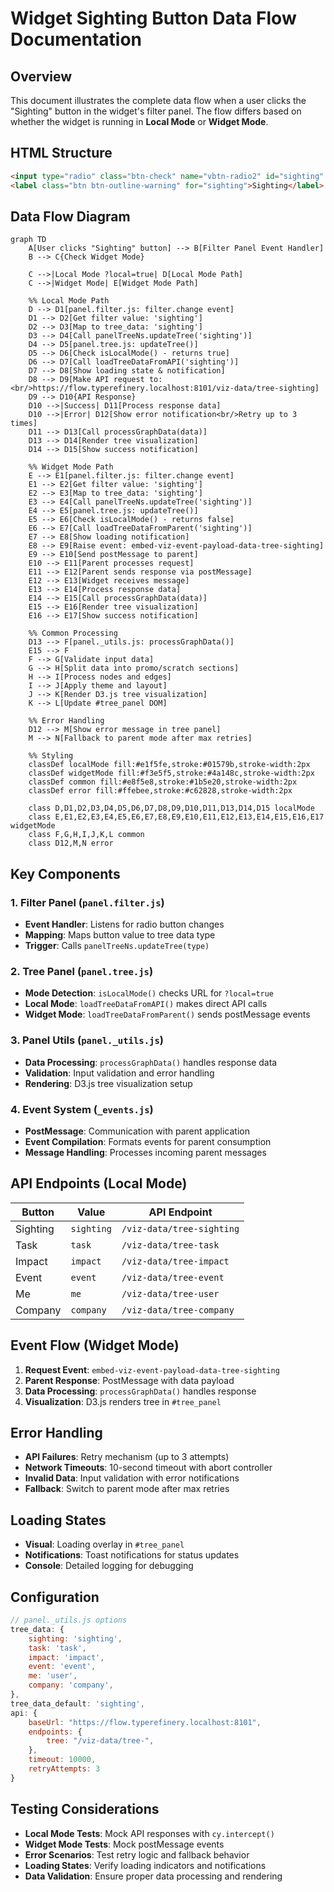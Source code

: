 # Widget Sighting Button Data Flow Documentation

## Overview
This document illustrates the complete data flow when a user clicks the "Sighting" button in the widget's filter panel. The flow differs based on whether the widget is running in **Local Mode** or **Widget Mode**.

## HTML Structure
```html
<input type="radio" class="btn-check" name="vbtn-radio2" id="sighting" value="sighting" autocomplete="off" checked />
<label class="btn btn-outline-warning" for="sighting">Sighting</label>
```

## Data Flow Diagram

```mermaid
graph TD
    A[User clicks "Sighting" button] --> B[Filter Panel Event Handler]
    B --> C{Check Widget Mode}
    
    C -->|Local Mode ?local=true| D[Local Mode Path]
    C -->|Widget Mode| E[Widget Mode Path]
    
    %% Local Mode Path
    D --> D1[panel.filter.js: filter.change event]
    D1 --> D2[Get filter value: 'sighting']
    D2 --> D3[Map to tree_data: 'sighting']
    D3 --> D4[Call panelTreeNs.updateTree('sighting')]
    D4 --> D5[panel.tree.js: updateTree()]
    D5 --> D6[Check isLocalMode() - returns true]
    D6 --> D7[Call loadTreeDataFromAPI('sighting')]
    D7 --> D8[Show loading state & notification]
    D8 --> D9[Make API request to:<br/>https://flow.typerefinery.localhost:8101/viz-data/tree-sighting]
    D9 --> D10{API Response}
    D10 -->|Success| D11[Process response data]
    D10 -->|Error| D12[Show error notification<br/>Retry up to 3 times]
    D11 --> D13[Call processGraphData(data)]
    D13 --> D14[Render tree visualization]
    D14 --> D15[Show success notification]
    
    %% Widget Mode Path
    E --> E1[panel.filter.js: filter.change event]
    E1 --> E2[Get filter value: 'sighting']
    E2 --> E3[Map to tree_data: 'sighting']
    E3 --> E4[Call panelTreeNs.updateTree('sighting')]
    E4 --> E5[panel.tree.js: updateTree()]
    E5 --> E6[Check isLocalMode() - returns false]
    E6 --> E7[Call loadTreeDataFromParent('sighting')]
    E7 --> E8[Show loading notification]
    E8 --> E9[Raise event: embed-viz-event-payload-data-tree-sighting]
    E9 --> E10[Send postMessage to parent]
    E10 --> E11[Parent processes request]
    E11 --> E12[Parent sends response via postMessage]
    E12 --> E13[Widget receives message]
    E13 --> E14[Process response data]
    E14 --> E15[Call processGraphData(data)]
    E15 --> E16[Render tree visualization]
    E16 --> E17[Show success notification]
    
    %% Common Processing
    D13 --> F[panel._utils.js: processGraphData()]
    E15 --> F
    F --> G[Validate input data]
    G --> H[Split data into promo/scratch sections]
    H --> I[Process nodes and edges]
    I --> J[Apply theme and layout]
    J --> K[Render D3.js tree visualization]
    K --> L[Update #tree_panel DOM]
    
    %% Error Handling
    D12 --> M[Show error message in tree panel]
    M --> N[Fallback to parent mode after max retries]
    
    %% Styling
    classDef localMode fill:#e1f5fe,stroke:#01579b,stroke-width:2px
    classDef widgetMode fill:#f3e5f5,stroke:#4a148c,stroke-width:2px
    classDef common fill:#e8f5e8,stroke:#1b5e20,stroke-width:2px
    classDef error fill:#ffebee,stroke:#c62828,stroke-width:2px
    
    class D,D1,D2,D3,D4,D5,D6,D7,D8,D9,D10,D11,D13,D14,D15 localMode
    class E,E1,E2,E3,E4,E5,E6,E7,E8,E9,E10,E11,E12,E13,E14,E15,E16,E17 widgetMode
    class F,G,H,I,J,K,L common
    class D12,M,N error
```

## Key Components

### 1. Filter Panel (`panel.filter.js`)
- **Event Handler**: Listens for radio button changes
- **Mapping**: Maps button value to tree data type
- **Trigger**: Calls `panelTreeNs.updateTree(type)`

### 2. Tree Panel (`panel.tree.js`)
- **Mode Detection**: `isLocalMode()` checks URL for `?local=true`
- **Local Mode**: `loadTreeDataFromAPI()` makes direct API calls
- **Widget Mode**: `loadTreeDataFromParent()` sends postMessage events

### 3. Panel Utils (`panel._utils.js`)
- **Data Processing**: `processGraphData()` handles response data
- **Validation**: Input validation and error handling
- **Rendering**: D3.js tree visualization setup

### 4. Event System (`_events.js`)
- **PostMessage**: Communication with parent application
- **Event Compilation**: Formats events for parent consumption
- **Message Handling**: Processes incoming parent messages

## API Endpoints (Local Mode)

| Button | Value | API Endpoint |
|--------|-------|--------------|
| Sighting | `sighting` | `/viz-data/tree-sighting` |
| Task | `task` | `/viz-data/tree-task` |
| Impact | `impact` | `/viz-data/tree-impact` |
| Event | `event` | `/viz-data/tree-event` |
| Me | `me` | `/viz-data/tree-user` |
| Company | `company` | `/viz-data/tree-company` |

## Event Flow (Widget Mode)

1. **Request Event**: `embed-viz-event-payload-data-tree-sighting`
2. **Parent Response**: PostMessage with data payload
3. **Data Processing**: `processGraphData()` handles response
4. **Visualization**: D3.js renders tree in `#tree_panel`

## Error Handling

- **API Failures**: Retry mechanism (up to 3 attempts)
- **Network Timeouts**: 10-second timeout with abort controller
- **Invalid Data**: Input validation with error notifications
- **Fallback**: Switch to parent mode after max retries

## Loading States

- **Visual**: Loading overlay in `#tree_panel`
- **Notifications**: Toast notifications for status updates
- **Console**: Detailed logging for debugging

## Configuration

```javascript
// panel._utils.js options
tree_data: {
    sighting: 'sighting',
    task: 'task',
    impact: 'impact',
    event: 'event',
    me: 'user',
    company: 'company',
},
tree_data_default: 'sighting',
api: {
    baseUrl: "https://flow.typerefinery.localhost:8101",
    endpoints: {
        tree: "/viz-data/tree-",
    },
    timeout: 10000,
    retryAttempts: 3
}
```

## Testing Considerations

- **Local Mode Tests**: Mock API responses with `cy.intercept()`
- **Widget Mode Tests**: Mock postMessage events
- **Error Scenarios**: Test retry logic and fallback behavior
- **Loading States**: Verify loading indicators and notifications
- **Data Validation**: Ensure proper data processing and rendering 